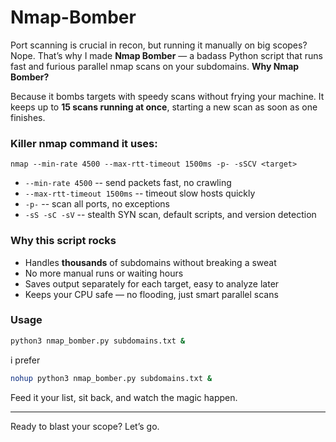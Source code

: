 # Nmap-Bomber
Port scanning is crucial in recon, but running it manually on big scopes? Nope. That’s why I made **Nmap Bomber** — a badass Python script that runs fast and furious parallel nmap scans on your subdomains.
**Why Nmap Bomber?**

Because it bombs targets with speedy scans without frying your machine. It keeps up to **15 scans running at once**, starting a new scan as soon as one finishes.

### Killer nmap command it uses:

```
nmap --min-rate 4500 --max-rtt-timeout 1500ms -p- -sSCV <target>
```

* `--min-rate 4500`  -- send packets fast, no crawling
* `--max-rtt-timeout 1500ms`  -- timeout slow hosts quickly
* `-p-`  -- scan all ports, no exceptions
* `-sS -sC -sV`  -- stealth SYN scan, default scripts, and version detection

### Why this script rocks

* Handles **thousands** of subdomains without breaking a sweat
* No more manual runs or waiting hours
* Saves output separately for each target, easy to analyze later
* Keeps your CPU safe — no flooding, just smart parallel scans

### Usage

```bash
python3 nmap_bomber.py subdomains.txt &
```
i prefer 

```bash
nohup python3 nmap_bomber.py subdomains.txt &
```
Feed it your list, sit back, and watch the magic happen.

---

Ready to blast your scope? Let’s go.
